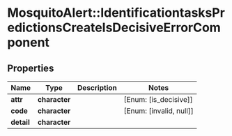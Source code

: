 # MosquitoAlert::IdentificationtasksPredictionsCreateIsDecisiveErrorComponent


## Properties
Name | Type | Description | Notes
------------ | ------------- | ------------- | -------------
**attr** | **character** |  | [Enum: [is_decisive]] 
**code** | **character** |  | [Enum: [invalid, null]] 
**detail** | **character** |  | 


